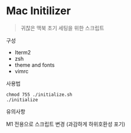 # Mac Initilizer
> 귀찮은 맥북 초기 세팅을 위한 스크립트

구성
* Iterm2
* zsh
* theme and fonts
* vimrc

사용법
```
chmod 755 ./initialize.sh
./initialize
```
유의사항

M1 전용으로 스크립트 변경 (과감하게 하위호환성 포기)


